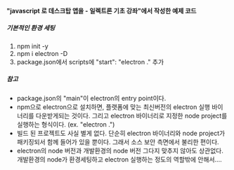 #### "javascript 로 데스크탑 앱을 - 일렉트론 기초 강좌"에서 작성한 예제 코드

##### 기본적인 환경 세팅

1. npm init -y
1. npm i electron -D
1. package.json에서 scripts에 "start": "electron ." 추가

##### 참고

- package.json의 "main"이 electron의 entry point이다.
- npm으로 electron으로 설치하면, 플랫폼에 맞는 최신버전의 electron 실행 바이너리를 다운받게되는 것이다. 그리고 electron 바이너리로 지정한 node project를 실행하는 형식이다. (ex. "electron .")
- 빌드 된 프로젝트도 사실 별게 없다. 단순히 electron 바이너리와 node project가 패키징되서 함께 들어가 있을 뿐이다. 그래서 소스 보안 측면에서 불리한 편이다.
- electron의 node 버전과 개발환경의 node 버전 그다지 맞추지 않아도 상관없다. 개발환경의 node가 환경세팅하고 electron 실행하는 정도의 역할밖에 안해서....


